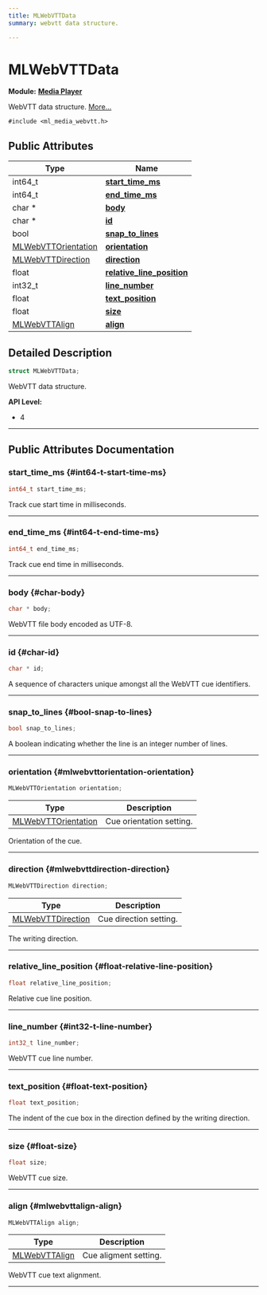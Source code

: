 ```yaml
---
title: MLWebVTTData
summary: webvtt data structure. 

---
```


# MLWebVTTData

**Module:** **[Media Player](/versioned_docs/version-22-Mar-2023/api-ref/api/Modules/group___media_player/group___media_player.md)**



WebVTT data structure.  [More...](#detailed-description)


`#include <ml_media_webvtt.h>`

## Public Attributes

| Type           | Name           |
| -------------- | -------------- |
| int64_t | **[start_time_ms](/versioned_docs/version-22-Mar-2023/api-ref/api/Modules/group___media_player/group___media_player.md#int64-t-start-time-ms)**  |
| int64_t | **[end_time_ms](/versioned_docs/version-22-Mar-2023/api-ref/api/Modules/group___media_player/group___media_player.md#int64-t-end-time-ms)**  |
| char * | **[body](/versioned_docs/version-22-Mar-2023/api-ref/api/Modules/group___media_player/group___media_player.md#char-body)**  |
| char * | **[id](/versioned_docs/version-22-Mar-2023/api-ref/api/Modules/group___media_player/group___media_player.md#char-id)**  |
| bool | **[snap_to_lines](/versioned_docs/version-22-Mar-2023/api-ref/api/Modules/group___media_player/group___media_player.md#bool-snap-to-lines)**  |
| [MLWebVTTOrientation](/versioned_docs/version-22-Mar-2023/api-ref/api/Modules/group___media_player/group___media_player.md#enums-mlwebvttorientation) | **[orientation](/versioned_docs/version-22-Mar-2023/api-ref/api/Modules/group___media_player/group___media_player.md#mlwebvttorientation-orientation)**  |
| [MLWebVTTDirection](/versioned_docs/version-22-Mar-2023/api-ref/api/Modules/group___media_player/group___media_player.md#enums-mlwebvttdirection) | **[direction](/versioned_docs/version-22-Mar-2023/api-ref/api/Modules/group___media_player/group___media_player.md#mlwebvttdirection-direction)**  |
| float | **[relative_line_position](/versioned_docs/version-22-Mar-2023/api-ref/api/Modules/group___media_player/group___media_player.md#float-relative-line-position)**  |
| int32_t | **[line_number](/versioned_docs/version-22-Mar-2023/api-ref/api/Modules/group___media_player/group___media_player.md#int32-t-line-number)**  |
| float | **[text_position](/versioned_docs/version-22-Mar-2023/api-ref/api/Modules/group___media_player/group___media_player.md#float-text-position)**  |
| float | **[size](/versioned_docs/version-22-Mar-2023/api-ref/api/Modules/group___media_player/group___media_player.md#float-size)**  |
| [MLWebVTTAlign](/versioned_docs/version-22-Mar-2023/api-ref/api/Modules/group___media_player/group___media_player.md#enums-mlwebvttalign) | **[align](/versioned_docs/version-22-Mar-2023/api-ref/api/Modules/group___media_player/group___media_player.md#mlwebvttalign-align)**  |

## Detailed Description

```cpp
struct MLWebVTTData;
```

WebVTT data structure. 




**API Level:**
  * 4 




-----------
## Public Attributes Documentation

### start_time_ms {#int64-t-start-time-ms}

```cpp
int64_t start_time_ms;
```


Track cue start time in milliseconds. 





-----------

### end_time_ms {#int64-t-end-time-ms}

```cpp
int64_t end_time_ms;
```


Track cue end time in milliseconds. 





-----------

### body {#char-body}

```cpp
char * body;
```


WebVTT file body encoded as UTF-8. 





-----------

### id {#char-id}

```cpp
char * id;
```


A sequence of characters unique amongst all the WebVTT cue identifiers. 





-----------

### snap_to_lines {#bool-snap-to-lines}

```cpp
bool snap_to_lines;
```


A boolean indicating whether the line is an integer number of lines. 





-----------

### orientation {#mlwebvttorientation-orientation}

```cpp
MLWebVTTOrientation orientation;
```



| Type | Description |
|--|--|
| [MLWebVTTOrientation](/versioned_docs/version-22-Mar-2023/api-ref/api/Modules/group___media_player/group___media_player.md#enums-mlwebvttorientation) | Cue orientation setting.  |


Orientation of the cue. 





-----------

### direction {#mlwebvttdirection-direction}

```cpp
MLWebVTTDirection direction;
```



| Type | Description |
|--|--|
| [MLWebVTTDirection](/versioned_docs/version-22-Mar-2023/api-ref/api/Modules/group___media_player/group___media_player.md#enums-mlwebvttdirection) | Cue direction setting.  |


The writing direction. 





-----------

### relative_line_position {#float-relative-line-position}

```cpp
float relative_line_position;
```


Relative cue line position. 





-----------

### line_number {#int32-t-line-number}

```cpp
int32_t line_number;
```


WebVTT cue line number. 





-----------

### text_position {#float-text-position}

```cpp
float text_position;
```


The indent of the cue box in the direction defined by the writing direction. 





-----------

### size {#float-size}

```cpp
float size;
```


WebVTT cue size. 





-----------

### align {#mlwebvttalign-align}

```cpp
MLWebVTTAlign align;
```



| Type | Description |
|--|--|
| [MLWebVTTAlign](/versioned_docs/version-22-Mar-2023/api-ref/api/Modules/group___media_player/group___media_player.md#enums-mlwebvttalign) | Cue aligment setting.  |


WebVTT cue text alignment. 





-----------


